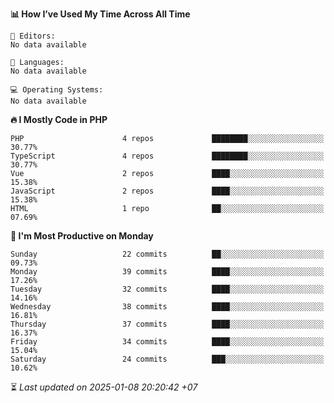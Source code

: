 <!--START_SECTION:readme-stats-->
**📊 How I’ve Used My Time Across All Time**

```text
📝 Editors:
No data available

💬 Languages:
No data available

💻 Operating Systems:
No data available
```

**🔥 I Mostly Code in PHP**

```text
PHP                      4 repos             ████████░░░░░░░░░░░░░░░░░   30.77%
TypeScript               4 repos             ████████░░░░░░░░░░░░░░░░░   30.77%
Vue                      2 repos             ████░░░░░░░░░░░░░░░░░░░░░   15.38%
JavaScript               2 repos             ████░░░░░░░░░░░░░░░░░░░░░   15.38%
HTML                     1 repo              ██░░░░░░░░░░░░░░░░░░░░░░░   07.69%
```

**📅 I'm Most Productive on Monday**

```text
Sunday                   22 commits          ██░░░░░░░░░░░░░░░░░░░░░░░   09.73%
Monday                   39 commits          ████░░░░░░░░░░░░░░░░░░░░░   17.26%
Tuesday                  32 commits          ████░░░░░░░░░░░░░░░░░░░░░   14.16%
Wednesday                38 commits          ████░░░░░░░░░░░░░░░░░░░░░   16.81%
Thursday                 37 commits          ████░░░░░░░░░░░░░░░░░░░░░   16.37%
Friday                   34 commits          ████░░░░░░░░░░░░░░░░░░░░░   15.04%
Saturday                 24 commits          ███░░░░░░░░░░░░░░░░░░░░░░   10.62%
```



⏳ *Last updated on 2025-01-08 20:20:42 +07*
<!--END_SECTION:readme-stats-->